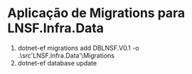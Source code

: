 # Aplicação de Migrations para LNSF.Infra.Data 
1. dotnet-ef migrations add DBLNSF.V0.1 -o .\src\'LNSF.Infra.Data'\Migrations 
2. dotnet-ef database update